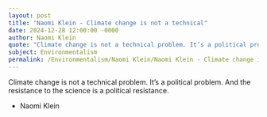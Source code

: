 ```yaml
---
layout: post
title: "Naomi Klein - Climate change is not a technical"
date: 2024-12-28 12:00:00 -0000
author: Naomi Klein
quote: "Climate change is not a technical problem. It’s a political problem. And the resistance to the science is a political resistance."
subject: Environmentalism
permalink: /Environmentalism/Naomi Klein/Naomi Klein - Climate change is not a technical
---
```


Climate change is not a technical problem. It’s a political problem. And the resistance to the science is a political resistance.

- Naomi Klein
